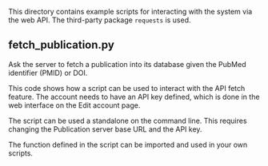 This directory contains example scripts for interacting with the
system via the web API. The third-party package `requests` is used.

fetch_publication.py
------------------

Ask the server to fetch a publication into its database given the
PubMed identifier (PMID) or DOI.

This code shows how a script can be used to interact with the API
fetch feature. The account needs to have an API key defined, which is
done in the web interface on the Edit account page.

The script can be used a standalone on the command line. This requires
changing the Publication server base URL and the API key.

The function defined in the script can be imported and used in your
own scripts.
